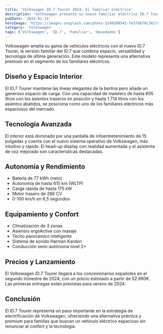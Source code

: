 ```yaml
---
title: 'Volkswagen ID.7 Tourer 2024: El familiar eléctrico'
description: 'Volkswagen presenta su nuevo familiar eléctrico ID.7 Tourer, con hasta 685 litros de maletero y 700km de autonomía'
pubDate: '2024-01-14'
heroImage: 'https://images.unsplash.com/photo-1549399542-7e3f8b79c341?q=80&w=2940&auto=format&fit=crop&ixlib=rb-4.0.3&ixid=M3wxMjA3fDB8MHxwaG90by1wYWdlfHx8fGVufDB8fHx8fA%3D%3D'
category: 'Volkswagen'
tags: ['Volkswagen', 'ID.7', 'Familiar', 'Novedades']
---
```


Volkswagen amplía su gama de vehículos eléctricos con el nuevo ID.7 Tourer, la versión familiar del ID.7 que combina espacio, versatilidad y tecnología de última generación. Este modelo representa una alternativa premium en el segmento de los familiares eléctricos.

## Diseño y Espacio Interior

El ID.7 Tourer mantiene las líneas elegantes de la berlina pero añade un generoso espacio de carga. Con una capacidad de maletero de hasta 605 litros con los asientos traseros en posición y hasta 1.714 litros con los asientos abatidos, se posiciona como uno de los familiares eléctricos más espaciosos del mercado.

## Tecnología Avanzada

El interior está dominado por una pantalla de infoentretenimiento de 15 pulgadas y cuenta con el nuevo sistema operativo de Volkswagen, más intuitivo y rápido. El head-up display con realidad aumentada y el asistente de voz mejorado son características destacadas.

## Autonomía y Rendimiento

- Batería de 77 kWh (neto)
- Autonomía de hasta 615 km (WLTP)
- Carga rápida de hasta 175 kW
- Motor trasero de 286 CV
- 0-100 km/h en 6,5 segundos

## Equipamiento y Confort

- Climatización de 3 zonas
- Asientos ergoActive con masaje
- Techo panorámico inteligente
- Sistema de sonido Harman Kardon
- Conducción semi-autónoma nivel 2+

## Precios y Lanzamiento

El Volkswagen ID.7 Tourer llegará a los concesionarios españoles en el segundo trimestre de 2024, con un precio estimado a partir de 52.990€. Las primeras entregas están previstas para verano de 2024.

## Conclusión

El ID.7 Tourer representa un paso importante en la estrategia de electrificación de Volkswagen, ofreciendo una alternativa práctica y premium para familias que buscan un vehículo eléctrico espacioso sin renunciar al confort y la tecnología.
